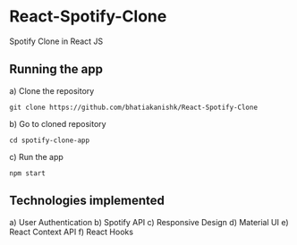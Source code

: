 # React-Spotify-Clone

Spotify Clone in React JS

## Running the app
a) Clone the repository
```
git clone https://github.com/bhatiakanishk/React-Spotify-Clone
```

b) Go to cloned repository
```
cd spotify-clone-app
```

c) Run the app
```
npm start
```

## Technologies implemented
a) User Authentication
b) Spotify API
c) Responsive Design
d) Material UI
e) React Context API
f) React Hooks
